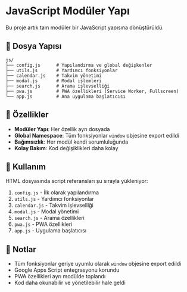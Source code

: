 # JavaScript Modüler Yapı

Bu proje artık tam modüler bir JavaScript yapısına dönüştürüldü.

## 📁 Dosya Yapısı

```
js/
├── config.js      # Yapılandırma ve global değişkenler
├── utils.js       # Yardımcı fonksiyonlar
├── calendar.js    # Takvim yönetimi
├── modal.js       # Modal işlemleri
├── search.js      # Arama işlevselliği
├── pwa.js         # PWA özellikleri (Service Worker, Fullscreen)
└── app.js         # Ana uygulama başlatıcısı
```

## 🔧 Özellikler

- **Modüler Yapı**: Her özellik ayrı dosyada
- **Global Namespace**: Tüm fonksiyonlar `window` objesine export edildi
- **Bağımsızlık**: Her modül kendi sorumluluğunda
- **Kolay Bakım**: Kod değişiklikleri daha kolay

## 🚀 Kullanım

HTML dosyasında script referansları şu sırayla yükleniyor:

1. `config.js` - İlk olarak yapılandırma
2. `utils.js` - Yardımcı fonksiyonlar
3. `calendar.js` - Takvim işlevselliği
4. `modal.js` - Modal yönetimi
5. `search.js` - Arama özellikleri
6. `pwa.js` - PWA özellikleri
7. `app.js` - Uygulama başlatıcısı

## 📝 Notlar

- Tüm fonksiyonlar geriye uyumlu olarak `window` objesine export edildi
- Google Apps Script entegrasyonu korundu
- PWA özellikleri ayrı modülde toplandı
- Kod daha okunabilir ve yönetilebilir hale geldi